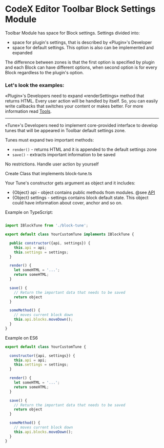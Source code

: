 # CodeX Editor Toolbar Block Settings Module

Toolbar Module has space for Block settings. Settings divided into:
 - space for plugin's settings, that is described by «Plugin»'s Developer
 - space for default settings. This option is also can be implemented and expanded

The difference between zones is that the first option is specified by plugin
and each Block can have different options, when second option is for every Block
regardless to the plugin's option.

### Let's look the examples:

«Plugin»'s Developers need to expand «renderSettings» method that returns HTML.
Every user action will be handled by itself. So, you can easily write
callbacks that switches your content or makes better. For more information
read [Tools](tools.md).

---

«Tune»'s Developers need to implement core-provided interface to develop
tunes that will be appeared in Toolbar default settings zone.

Tunes must expand two important methods:
 - `render()` - returns HTML and it is appended to the default settings zone
 - `save()` - extracts important information to be saved

No restrictions. Handle user action by yourself

Create Class that implements block-tune.ts

Your Tune's constructor gets argument as object and it includes:
 - {Object} api - object contains public methods from modules. @see [API](api.md)
 - {Object} settings - settings contains block default state.
This object could have information about cover, anchor and so on.

Example on TypeScript:

```js

import IBlockTune from './block-tune';

export default class YourCustomTune implements IBlockTune {

  public constructor({api, settings}) {
    this.api = api;
    this.settings = settings;
  }

  render() {
    let someHTML = '...';
    return someHTML;
  }

  save() {
    // Return the important data that needs to be saved
    return object
  }

  someMethod() {
    // moves current block down
    this.api.blocks.moveDown();
  }
}
```

Example on ES6

```js
export default class YourCustomTune {

  constructor({api, settings}) {
    this.api = api;
    this.settings = settings;
  }

  render() {
    let someHTML = '...';
    return someHTML;
  }

  save() {
    // Return the important data that needs to be saved
    return object
  }

  someMethod() {
    // moves current block down
    this.api.blocks.moveDown();
  }
}
```
